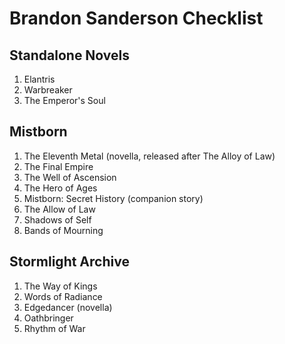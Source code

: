 # Brandon Sanderson Checklist

## Standalone Novels

1. Elantris
1. Warbreaker
1. The Emperor's Soul

## Mistborn

1. The Eleventh Metal (novella, released after The Alloy of Law)
1. The Final Empire
1. The Well of Ascension
1. The Hero of Ages
1. Mistborn: Secret History (companion story)
1. The Allow of Law
1. Shadows of Self
1. Bands of Mourning

## Stormlight Archive

1. The Way of Kings
1. Words of Radiance
1. Edgedancer (novella)
1. Oathbringer
1. Rhythm of War
